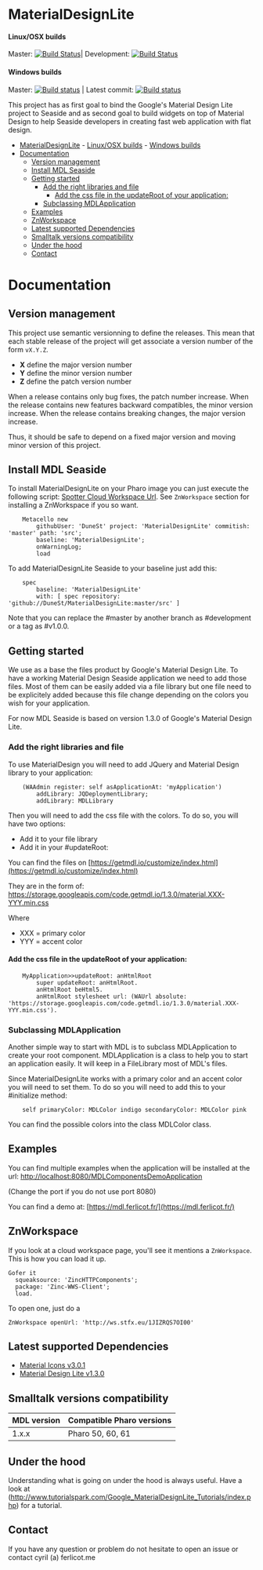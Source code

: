 # MaterialDesignLite

#### Linux/OSX builds
Master: [![Build Status](https://travis-ci.org/DuneSt/MaterialDesignLite.svg?branch=master)](https://travis-ci.org/DuneSt/MaterialDesignLite)| Development: [![Build Status](https://travis-ci.org/DuneSt/MaterialDesignLite.svg?branch=development)](https://travis-ci.org/DuneSt/MaterialDesignLite)

#### Windows builds
Master: [![Build status](https://ci.appveyor.com/api/projects/status/1d20eiwk92jpgfni/branch/master?svg=true)](https://ci.appveyor.com/project/jecisc/materialdesignlite/branch/master) | Latest commit: [![Build status](https://ci.appveyor.com/api/projects/status/1d20eiwk92jpgfni?svg=true)](https://ci.appveyor.com/project/jecisc/materialdesignlite)


This project has as first goal to bind the Google's Material Design Lite project to Seaside and as second goal to build widgets on top of Material Design to help Seaside developers in creating fast web application with flat design.

- [MaterialDesignLite](#materialdesignlite)
      - [Linux/OSX builds](#linux-osx-builds)
      - [Windows builds](#windows-builds)
- [Documentation](#documentation)
  * [Version management](#version-management)
  * [Install MDL Seaside](#install-mdl-seaside)
  * [Getting started](#getting-started)
    + [Add the right libraries and file](#add-the-right-libraries-and-file)
      - [Add the css file in the updateRoot of your application:](#add-the-css-file-in-the-updateroot-of-your-application-)
    + [Subclassing MDLApplication](#subclassing-mdlapplication)
  * [Examples](#examples)
  * [ZnWorkspace](#znworkspace)
  * [Latest supported Dependencies](#latest-supported-dependencies)
  * [Smalltalk versions compatibility](#smalltalk-versions-compatibility)
  * [Under the hood](#under-the-hood)
  * [Contact](#contact)

# Documentation

## Version management 

This project use semantic versionning to define the releases. This mean that each stable release of the project will get associate a version number of the form `vX.Y.Z`. 

- **X** define the major version number
- **Y** define the minor version number 
- **Z** define the patch version number

When a release contains only bug fixes, the patch number increase. When the release contains new features backward compatibles, the minor version increase. When the release contains breaking changes, the major version increase. 

Thus, it should be safe to depend on a fixed major version and moving minor version of this project.

## Install MDL Seaside

To install MaterialDesignLite on your Pharo image you can just execute the following script:  [Spotter Cloud Workspace Url](http://ws.stfx.eu/1JIZRQS7OI00). See ``ZnWorkspace`` section for installing a ZnWorkspace if you so want.

```Smalltalk
    Metacello new
    	githubUser: 'DuneSt' project: 'MaterialDesignLite' commitish: 'master' path: 'src';
    	baseline: 'MaterialDesignLite';
    	onWarningLog;
    	load
```

To add MaterialDesignLite Seaside to your baseline just add this:

```Smalltalk
    spec
    	baseline: 'MaterialDesignLite'
    	with: [ spec repository: 'github://DuneSt/MaterialDesignLite:master/src' ]
```

Note that you can replace the #master by another branch as #development or a tag as #v1.0.0.

## Getting started

We use as a base the files product by Google's Material Design Lite. To have a working Material Design Seaside application we need to add those files.
Most of them can be easily added via a file library but one file need to be explicitely added because this file change depending on the colors you wish for your application.

For now MDL Seaside is based on version 1.3.0 of Google's Material Design Lite.

### Add the right libraries and file

To use MaterialDesign you will need to add JQuery and Material Design library to your application:

```Smalltalk
	(WAAdmin register: self asApplicationAt: 'myApplication')
		addLibrary: JQDeploymentLibrary;
		addLibrary: MDLLibrary
```

Then you will need to add the css file with the colors. To do so, you will have two options:
 * Add it to your file library
 * Add it in your #updateRoot:

You can find the files on [https://getmdl.io/customize/index.html](https://getmdl.io/customize/index.html)

They are in the form of: https://storage.googleapis.com/code.getmdl.io/1.3.0/material.XXX-YYY.min.css

Where 	    
 * XXX = primary color
 * YYY = accent color

#### Add the css file in the updateRoot of your application:

```Smalltalk
    MyApplication>>updateRoot: anHtmlRoot
	    super updateRoot: anHtmlRoot.
	    anHtmlRoot beHtml5.
	    anHtmlRoot stylesheet url: (WAUrl absolute: 'https://storage.googleapis.com/code.getmdl.io/1.3.0/material.XXX-YYY.min.css').
```

### Subclassing MDLApplication

Another simple way to start with MDL is to subclass MDLApplication to create your root component.
MDLApplication is a class to help you to start an application easily. It will keep in a FileLibrary most of MDL's files.

Since MaterialDesignLite works with a primary color and an accent color you will need to set them. To do so you will need to add this to your #initialize method:

```Smalltalk
    self primaryColor: MDLColor indigo secondaryColor: MDLColor pink
```

You can find the possible colors into the class MDLColor class.

## Examples

You can find multiple examples when the application will be installed at the url: [http://localhost:8080/MDLComponentsDemoApplication](http://localhost:8080/MDLComponentsDemoApplication)

(Change the port if you do not use port 8080)

You can find a demo at: [https://mdl.ferlicot.fr/](https://mdl.ferlicot.fr/)

## ZnWorkspace

If you look at a cloud workspace page, you'll see it mentions a `ZnWorkspace`. This is how you can load it up.

```Smalltalk
Gofer it
  squeaksource: 'ZincHTTPComponents';
  package: 'Zinc-WWS-Client';
  load.
```

To open one, just do a
```Smalltalk
ZnWorkspace openUrl: 'http://ws.stfx.eu/1JIZRQS7OI00'
```

## Latest supported Dependencies

- [Material Icons v3.0.1](https://github.com/google/material-design-icons/releases/tag/3.0.1)
- [Material Design Lite v1.3.0](https://github.com/google/material-design-lite/releases/tag/v1.3.0)

## Smalltalk versions compatibility

| MDL version 	| Compatible Pharo versions 	|
|-------------	|---------------------------	|
| 1.x.x       	| Pharo 50, 60, 61          	|

## Under the hood

Understanding what is going on under the hood is always useful. Have a look at (http://www.tutorialspark.com/Google_MaterialDesignLite_Tutorials/index.php) for a tutorial.

## Contact

If you have any question or problem do not hesitate to open an issue or contact cyril (a) ferlicot.me 